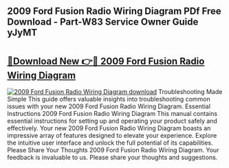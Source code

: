 ## 2009 Ford Fusion Radio Wiring Diagram PDf Free Download - Part-W83 Service Owner Guide yJyMT

# <h2><a href="http://dfswlw.blite.top/?on=2009+Ford+Fusion+Radio+Wiring+Diagram">🔗Download New 👉🔴 2009 Ford Fusion Radio Wiring Diagram</a></h2>

[![2009 Ford Fusion Radio Wiring Diagram download](https://i.imgur.com/lujVjoI.png)](http://dfswlw.blite.top/?on=2009+Ford+Fusion+Radio+Wiring+Diagram)
Troubleshooting Made Simple This guide offers valuable insights into troubleshooting common issues with your new 2009 Ford Fusion Radio Wiring Diagram. Essential Instructions 2009 Ford Fusion Radio Wiring Diagram This manual contains essential instructions for setting up and operating your product safely and effectively. Your new 2009 Ford Fusion Radio Wiring Diagram boasts an impressive array of features designed to elevate your experience. Explore the intuitive user interface and unlock the full potential of its capabilities. Please Share Your Thoughts 2009 Ford Fusion Radio Wiring Diagram. Your feedback is invaluable to us. Please share your thoughts and suggestions.
